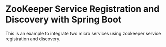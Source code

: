 # ZooKeeper Service Registration and Discovery with Spring Boot
This is an example to integrate two micro services using zookeeper service registration and discovery.